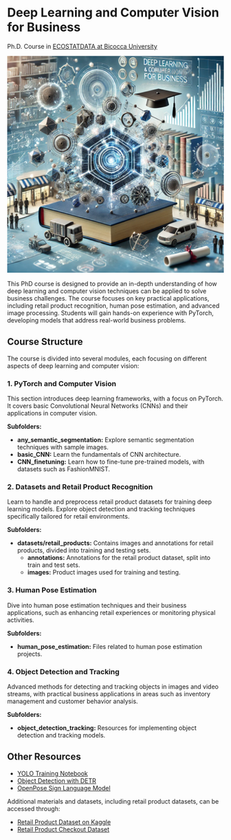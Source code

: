 # Deep Learning and Computer Vision for Business

Ph.D. Course in [ECOSTATDATA at Bicocca University](https://www.unimib.it/didattica/offerta-formativa/dottorato-ricerca/corsi-dottorato/economia-statistica-e-data-science-ecostat)

![Teaser Image](./docs/teaser.webp)

This PhD course is designed to provide an in-depth understanding of how deep learning and computer vision techniques can be applied to solve business challenges. The course focuses on key practical applications, including retail product recognition, human pose estimation, and advanced image processing. Students will gain hands-on experience with PyTorch, developing models that address real-world business problems.

## Course Structure

The course is divided into several modules, each focusing on different aspects of deep learning and computer vision:

### 1. PyTorch and Computer Vision
This section introduces deep learning frameworks, with a focus on PyTorch. It covers basic Convolutional Neural Networks (CNNs) and their applications in computer vision.

**Subfolders:**
- **any_semantic_segmentation:** Explore semantic segmentation techniques with sample images.
- **basic_CNN:** Learn the fundamentals of CNN architecture.
- **CNN_finetuning:** Learn how to fine-tune pre-trained models, with datasets such as FashionMNIST.

### 2. Datasets and Retail Product Recognition
Learn to handle and preprocess retail product datasets for training deep learning models. Explore object detection and tracking techniques specifically tailored for retail environments.

**Subfolders:**
- **datasets/retail_products:** Contains images and annotations for retail products, divided into training and testing sets.
    - **annotations:** Annotations for the retail product dataset, split into train and test sets.
    - **images:** Product images used for training and testing.

### 3. Human Pose Estimation
Dive into human pose estimation techniques and their business applications, such as enhancing retail experiences or monitoring physical activities.

**Subfolders:**
- **human_pose_estimation:** Files related to human pose estimation projects.

### 4. Object Detection and Tracking
Advanced methods for detecting and tracking objects in images and video streams, with practical business applications in areas such as inventory management and customer behavior analysis.

**Subfolders:**
- **object_detection_tracking:** Resources for implementing object detection and tracking models.

## Other Resources

- [YOLO Training Notebook](https://github.com/PacktPublishing/Modern-Computer-Vision-with-PyTorch/blob/master/Chapter08/Training_YOLO.ipynb)
- [Object Detection with DETR](https://github.com/PacktPublishing/Modern-Computer-Vision-with-PyTorch/blob/master/Chapter15/Object_detection_with_DETR.ipynb)
- [OpenPose Sign Language Model](https://colab.research.google.com/github/changsin/DL/blob/main/notebooks/openpose_sign_language.ipynb#scrollTo=FOdkDhb6ga6N)

Additional materials and datasets, including retail product datasets, can be accessed through:
- [Retail Product Dataset on Kaggle](https://www.kaggle.com/datasets/hafizyusufheraldi/retail-product-dataset?resource=download)
- [Retail Product Checkout Dataset](https://www.kaggle.com/datasets/diyer22/retail-product-checkout-dataset/data)


